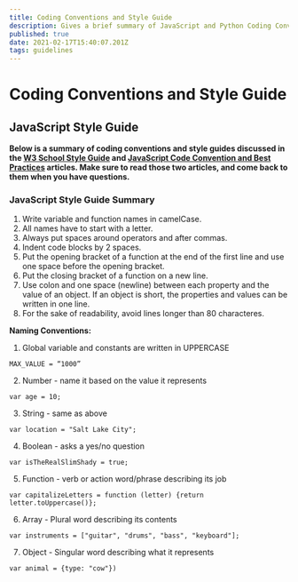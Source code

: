 ```yaml
---
title: Coding Conventions and Style Guide
description: Gives a brief summary of JavaScript and Python Coding Conventions and links to resources on the topic. 
published: true
date: 2021-02-17T15:40:07.201Z
tags: guidelines
---
```


# Coding Conventions and Style Guide

## JavaScript Style Guide 

**Below is a summary of coding conventions and style guides discussed in the [W3 School Style Guide](https://www.w3schools.com/js/js_conventions.asp) and [JavaScript Code Convention and Best Practices](https://coursework.vschool.io/javascript-code-conventions/) articles. Make sure to read those two articles, and come back to them when you have questions.**


### JavaScript Style Guide Summary

1. Write variable and function names in camelCase. 
1. All names have to start with a letter. 
1. Always put spaces around operators and after commas.
1. Indent code blocks by 2 spaces. 
1. Put the opening bracket of a function at the end of the first line and use one space before the opening bracket.
1. Put the closing bracket of a function on a new line.
1. Use colon and one space (newline) between each property and the value of an object. If an object is short, the properties and values can be written in one line. 
1. For the sake of readability, avoid lines longer than 80 characteres.

**Naming Conventions:**

1. Global variable and constants are written in UPPERCASE
```
MAX_VALUE = “1000”
```
2. Number - name it based on the value it represents
```
var age = 10;
```
3. String - same as above 
```
var location = "Salt Lake City";
```
4. Boolean - asks a yes/no question 
```
var isTheRealSlimShady = true;
```
5. Function - verb or action word/phrase describing its job
```
var capitalizeLetters = function (letter) {return letter.toUppercase()};
```
6. Array - Plural word describing its contents 
```
var instruments = ["guitar", "drums", "bass", "keyboard"];
```
7. Object - Singular word describing what it represents
```
var animal = {type: "cow"})
```
